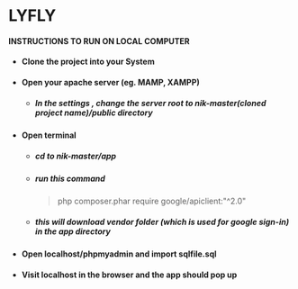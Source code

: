 # LYFLY 

#### INSTRUCTIONS TO RUN ON LOCAL COMPUTER
- #### Clone the project into your System
- #### Open your apache server (eg. MAMP, XAMPP) 
	- ##### In the settings , change the server root to nik-master(cloned project name)/public directory

- #### Open terminal
  - ##### cd to nik-master/app
  - ##### run this command 
    > php composer.phar require google/apiclient:"^2.0"
  - ##### this will download vendor folder (which is used for google sign-in) in the app directory  
- #### Open localhost/phpmyadmin and import sqlfile.sql

- #### Visit localhost in the browser and the app should pop up

